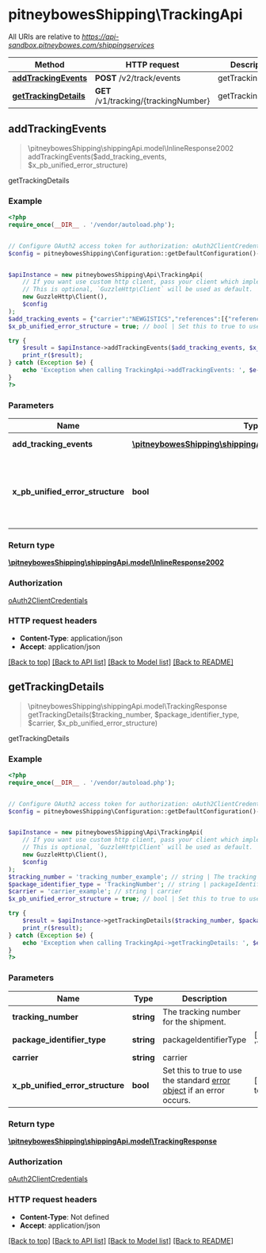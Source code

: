 # pitneybowesShipping\TrackingApi

All URIs are relative to *https://api-sandbox.pitneybowes.com/shippingservices*

Method | HTTP request | Description
------------- | ------------- | -------------
[**addTrackingEvents**](TrackingApi.md#addTrackingEvents) | **POST** /v2/track/events | getTrackingDetails
[**getTrackingDetails**](TrackingApi.md#getTrackingDetails) | **GET** /v1/tracking/{trackingNumber} | getTrackingDetails



## addTrackingEvents

> \pitneybowesShipping\shippingApi.model\InlineResponse2002 addTrackingEvents($add_tracking_events, $x_pb_unified_error_structure)

getTrackingDetails

### Example

```php
<?php
require_once(__DIR__ . '/vendor/autoload.php');


// Configure OAuth2 access token for authorization: oAuth2ClientCredentials
$config = pitneybowesShipping\Configuration::getDefaultConfiguration()->setAccessToken('YOUR_ACCESS_TOKEN');


$apiInstance = new pitneybowesShipping\Api\TrackingApi(
    // If you want use custom http client, pass your client which implements `GuzzleHttp\ClientInterface`.
    // This is optional, `GuzzleHttp\Client` will be used as default.
    new GuzzleHttp\Client(),
    $config
);
$add_tracking_events = {"carrier":"NEWGISTICS","references":[{"referenceType":"package","referenceValue":"1Z00","events":[{"eventCode":"DPB","carrierEventCode":"DOAC","eventDate":"2020-04-18","eventTime":"12:48:10","eventTimeOffset":"-06:00","eventCity":"Decatur","eventStateOrProvince":"IL","postalCode":"62521","country":"US"}]},{"referenceType":"package","referenceValue":"3Z30","events":[{"eventCode":"DPB","carrierEventCode":"DOAC","eventDate":"2020-04-18","eventTime":"12:50:00","eventTimeOffset":"-06:00","eventCity":"Decatur","eventStateOrProvince":"IL","postalCode":"62521","country":"US"}]}]}; // \pitneybowesShipping\shippingApi.model\AddTrackingEvents | add track event
$x_pb_unified_error_structure = true; // bool | Set this to true to use the standard [error object](https://shipping.pitneybowes.com/reference/error-object.html#standard-error-object) if an error occurs.

try {
    $result = $apiInstance->addTrackingEvents($add_tracking_events, $x_pb_unified_error_structure);
    print_r($result);
} catch (Exception $e) {
    echo 'Exception when calling TrackingApi->addTrackingEvents: ', $e->getMessage(), PHP_EOL;
}
?>
```

### Parameters


Name | Type | Description  | Notes
------------- | ------------- | ------------- | -------------
 **add_tracking_events** | [**\pitneybowesShipping\shippingApi.model\AddTrackingEvents**](../Model/AddTrackingEvents.md)| add track event |
 **x_pb_unified_error_structure** | **bool**| Set this to true to use the standard [error object](https://shipping.pitneybowes.com/reference/error-object.html#standard-error-object) if an error occurs. | [optional] [default to true]

### Return type

[**\pitneybowesShipping\shippingApi.model\InlineResponse2002**](../Model/InlineResponse2002.md)

### Authorization

[oAuth2ClientCredentials](../../README.md#oAuth2ClientCredentials)

### HTTP request headers

- **Content-Type**: application/json
- **Accept**: application/json

[[Back to top]](#) [[Back to API list]](../../README.md#documentation-for-api-endpoints)
[[Back to Model list]](../../README.md#documentation-for-models)
[[Back to README]](../../README.md)


## getTrackingDetails

> \pitneybowesShipping\shippingApi.model\TrackingResponse getTrackingDetails($tracking_number, $package_identifier_type, $carrier, $x_pb_unified_error_structure)

getTrackingDetails

### Example

```php
<?php
require_once(__DIR__ . '/vendor/autoload.php');


// Configure OAuth2 access token for authorization: oAuth2ClientCredentials
$config = pitneybowesShipping\Configuration::getDefaultConfiguration()->setAccessToken('YOUR_ACCESS_TOKEN');


$apiInstance = new pitneybowesShipping\Api\TrackingApi(
    // If you want use custom http client, pass your client which implements `GuzzleHttp\ClientInterface`.
    // This is optional, `GuzzleHttp\Client` will be used as default.
    new GuzzleHttp\Client(),
    $config
);
$tracking_number = 'tracking_number_example'; // string | The tracking number for the shipment.
$package_identifier_type = 'TrackingNumber'; // string | packageIdentifierType
$carrier = 'carrier_example'; // string | carrier
$x_pb_unified_error_structure = true; // bool | Set this to true to use the standard [error object](https://shipping.pitneybowes.com/reference/error-object.html#standard-error-object) if an error occurs.

try {
    $result = $apiInstance->getTrackingDetails($tracking_number, $package_identifier_type, $carrier, $x_pb_unified_error_structure);
    print_r($result);
} catch (Exception $e) {
    echo 'Exception when calling TrackingApi->getTrackingDetails: ', $e->getMessage(), PHP_EOL;
}
?>
```

### Parameters


Name | Type | Description  | Notes
------------- | ------------- | ------------- | -------------
 **tracking_number** | **string**| The tracking number for the shipment. |
 **package_identifier_type** | **string**| packageIdentifierType | [default to &#39;TrackingNumber&#39;]
 **carrier** | **string**| carrier |
 **x_pb_unified_error_structure** | **bool**| Set this to true to use the standard [error object](https://shipping.pitneybowes.com/reference/error-object.html#standard-error-object) if an error occurs. | [optional] [default to true]

### Return type

[**\pitneybowesShipping\shippingApi.model\TrackingResponse**](../Model/TrackingResponse.md)

### Authorization

[oAuth2ClientCredentials](../../README.md#oAuth2ClientCredentials)

### HTTP request headers

- **Content-Type**: Not defined
- **Accept**: application/json

[[Back to top]](#) [[Back to API list]](../../README.md#documentation-for-api-endpoints)
[[Back to Model list]](../../README.md#documentation-for-models)
[[Back to README]](../../README.md)

